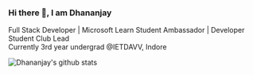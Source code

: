 ### Hi there 👋, I am Dhananjay

Full Stack Developer | Microsoft Learn Student Ambassador | Developer Student Club Lead
<br>
Currently 3rd year undergrad @IETDAVV, Indore

<!--- just 
- 🔭 I’m currently working on ...
- 🌱 I’m currently learning ...
- 👯 I’m looking to collaborate on ...
- 🤔 I’m looking for help with ...
- 💬 Ask me about ...
- 📫 How to reach me: ...
- 😄 Pronouns: ...
- ⚡ Fun fact: ...

--->

![Dhananjay's github stats](https://github-readme-stats.vercel.app/api?username=dhananjaypurohit&show_icons=true)
